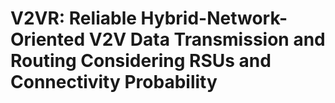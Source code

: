 # V2VR: Reliable Hybrid-Network-Oriented V2V Data Transmission and Routing Considering RSUs and Connectivity Probability
